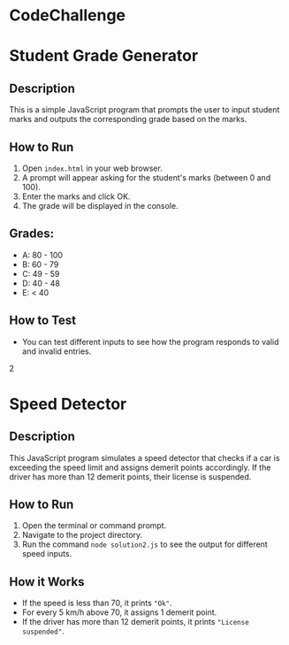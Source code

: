 # CodeChallenge
# Student Grade Generator

## Description
This is a simple JavaScript program that prompts the user to input student marks and outputs the corresponding grade based on the marks.

## How to Run
1. Open `index.html` in your web browser.
2. A prompt will appear asking for the student's marks (between 0 and 100).
3. Enter the marks and click OK.
4. The grade will be displayed in the console.

## Grades:
- A: 80 - 100
- B: 60 - 79
- C: 49 - 59
- D: 40 - 48
- E: < 40

## How to Test
- You can test different inputs to see how the program responds to valid and invalid entries.


2

# Speed Detector

## Description
This JavaScript program simulates a speed detector that checks if a car is exceeding the speed limit and assigns demerit points accordingly. If the driver has more than 12 demerit points, their license is suspended.

## How to Run
1. Open the terminal or command prompt.
2. Navigate to the project directory.
3. Run the command `node solution2.js` to see the output for different speed inputs.

## How it Works
- If the speed is less than 70, it prints `"Ok"`.
- For every 5 km/h above 70, it assigns 1 demerit point.
- If the driver has more than 12 demerit points, it prints `"License suspended"`.
